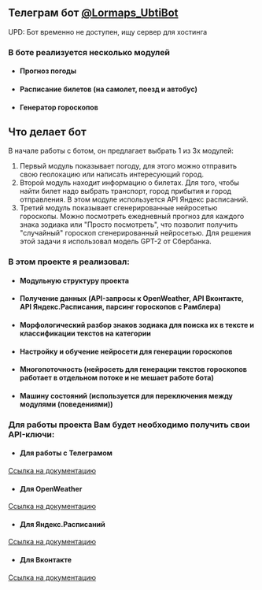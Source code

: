 ## Телеграм бот [@Lormaps_UbtiBot](https://t.me/Lormaps_UbtiBot)

UPD: Бот временно не доступен, ищу сервер для хостинга

### В боте реализуется несколько модулей
- #### Прогноз погоды
- #### Расписание билетов (на самолет, поезд и автобус)
- #### Генератор гороскопов

## Что делает бот

В начале работы с ботом, он предлагает выбрать 1 из 3х модулей:
1. Первый модуль показывает погоду, для этого можно
отправить свою геолокацию или написать интересующий город.
2. Второй модуль находит информацию о билетах.
Для того, чтобы найти билет надо выбрать транспорт, город прибытия и город отправления.
В этом модуле используется API Яндекс расписаний.
3. Третий модуль показывает сгенерированные нейросетью гороскопы.
Можно посмотреть ежедневный прогноз для каждого знака зодиака или 
"Просто посмотреть", что позволит получить "случайный" гороскоп сгенерированный нейросетью.
Для решения этой задачи я использовал модель GPT-2 от Сбербанка.


### В этом проекте я реализовал:
- #### Модульную структуру проекта
- #### Получение данных (API-запросы к OpenWeather, API Вконтакте, API Яндекс.Расписания, парсинг гороскопов с Рамблера)
- #### Морфологический разбор знаков зодиака для поиска их в тексте и классификации текстов на категории
- #### Настройку и обучение нейросети для генерации гороскопов
- #### Многопоточность (нейросеть для генерации текстов гороскопов работает в отдельном потоке и не мешает работе бота)
- #### Машину состояний (используется для переключения между модулями (поведениями))
### Для работы проекта Вам будет необходимо получить свои API-ключи:
- #### Для работы с Телеграмом
[Ссылка на документацию](https://core.telegram.org/bots#6-botfather)
- #### Для OpenWeather
[Ссылка на документацию](https://openweathermap.org/appid)
- #### Для Яндекс.Расписаний
[Ссылка на документацию](https://yandex.ru/dev/rasp/doc/concepts/access.html)
- #### Для Вконтакте
[Ссылка на документацию](https://dev.vk.com/api/getting-started)

